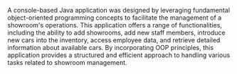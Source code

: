 A console-based Java application was designed by leveraging fundamental object-oriented programming concepts to facilitate the management of a showroom's operations. This application offers a range of functionalities, including the ability to add showrooms, add new staff members, introduce new cars into the inventory, access employee data, and retrieve detailed information about available cars. By incorporating OOP principles, this application provides a structured and efficient approach to handling various tasks related to showroom management.
